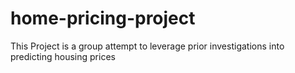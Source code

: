 # home-pricing-project
This Project is a group attempt to leverage prior investigations into predicting housing prices
